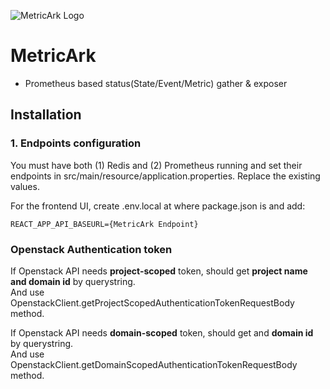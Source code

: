 ![MetricArk Logo](https://raw.githubusercontent.com/NexClipper/metricark/main/assets/logo_h.png)

# MetricArk
 * Prometheus based status(State/Event/Metric) gather & exposer

## Installation
### 1. Endpoints configuration
You must have both (1) Redis and (2) Prometheus running and set their endpoints in src/main/resource/application.properties. Replace the existing values. 

For the frontend UI, create .env.local at where package.json is and add:
```
REACT_APP_API_BASEURL={MetricArk Endpoint}
```



### Openstack Authentication token
If Openstack API needs **project-scoped** token, should get **project name and domain id** by querystring.  
And use OpenstackClient.getProjectScopedAuthenticationTokenRequestBody method.


If Openstack API needs **domain-scoped** token, should get and **domain id** by querystring.  
And use OpenstackClient.getDomainScopedAuthenticationTokenRequestBody method.

